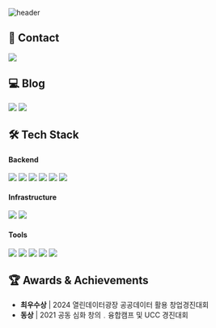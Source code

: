 ![header](https://capsule-render.vercel.app/api?type=waving&color=auto&height=280&text=hello%20ssuzyn!&descAlign=20)

## 📮 Contact
<p align="left">
  <a href="mailto:cozymfy@gmail.com" target="_blank"><img src="https://img.shields.io/badge/cozymfy@gmail.com-EA4335?style=for-the-badge&logo=Gmail&logoColor=white&link=mailto:cozymfy@gmail.com"/></a>
</p>

## 💻 Blog
<p align="left">
  <a href="https://ssuzyn.tistory.com/" target="_blank" rel="noopener noreferrer"><img src="https://img.shields.io/badge/Tech%20Blog-FF5A4A?style=for-the-badge&logo=Tistory&logoColor=white&link=https://ssuzyn.tistory.com/"/></a>
  <a href="https://velog.io/@ssuzyn/posts" target="_blank" rel="noopener noreferrer"><img src="https://img.shields.io/badge/Tech%20Blog-20C997?style=for-the-badge&logo=Velog&logoColor=white&link=https://velog.io/@ssuzyn/posts"/></a>
</p>

## 🛠 Tech Stack
#### Backend
<div align="left">
  <img src="https://img.shields.io/badge/Spring Boot-6DB33F?style=flat&logo=Spring Boot&logoColor=white"/>
  <img src="https://img.shields.io/badge/JPA-59666C?style=flat&logo=Hibernate&logoColor=white"/>
  <img src="https://img.shields.io/badge/MyBatis-000000?style=flat&logo=MyBatis&logoColor=white"/>
  <img src="https://img.shields.io/badge/Flask-000000?style=flat&logo=Flask&logoColor=white"/>
  <img src="https://img.shields.io/badge/MySQL-4479A1?style=flat&logo=MySQL&logoColor=white"/>
  <img src="https://img.shields.io/badge/PostgreSQL-4169E1?style=flat&logo=PostgreSQL&logoColor=white"/>
</div>

#### Infrastructure
<div align="left">
  <img src="https://img.shields.io/badge/Amazon AWS-232F3E?style=flat&logo=Amazon AWS&logoColor=white"/>
  <img src="https://img.shields.io/badge/GitHub Actions-2088FF?style=flat&logo=GitHub Actions&logoColor=white"/>
</div>

#### Tools
<div align="left">
  <img src="https://img.shields.io/badge/Git-F05032?style=flat&logo=Git&logoColor=white"/>
  <img src="https://img.shields.io/badge/Postman-FF6C37?style=flat&logo=Postman&logoColor=white"/>
  <img src="https://img.shields.io/badge/Notion-000000?style=flat&logo=Notion&logoColor=white"/>
  <img src="https://img.shields.io/badge/Figma-F24E1E?style=flat&logo=Figma&logoColor=white"/>
  <img src="https://img.shields.io/badge/Swagger-85EA2D?style=flat&logo=Swagger&logoColor=white"/>
</div>

## 🏆 Awards & Achievements
- **최우수상** | 2024 열린데이터광장 공공데이터 활용 창업경진대회
- **동상** | 2021 공동 심화 창의﹒융합캠프 및 UCC 경진대회
